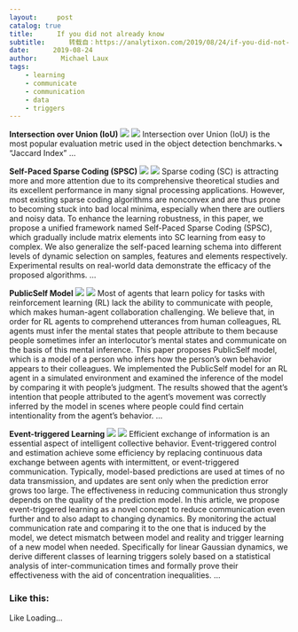 ```yaml
---
layout:     post
catalog: true
title:      If you did not already know
subtitle:      转载自：https://analytixon.com/2019/08/24/if-you-did-not-already-know-827/
date:      2019-08-24
author:      Michael Laux
tags:
    - learning
    - communicate
    - communication
    - data
    - triggers
---
```


**Intersection over Union (IoU)** ![](https://analytixon.files.wordpress.com/2015/01/google.png?w=529&is-pending-load=1)
![](https://analytixon.files.wordpress.com/2015/01/google.png?w=529)
Intersection over Union (IoU) is the most popular evaluation metric used in the object detection benchmarks.➘ “Jaccard Index” … 

**Self-Paced Sparse Coding (SPSC)** ![](https://analytixon.files.wordpress.com/2015/01/google.png?w=529&is-pending-load=1)
![](https://analytixon.files.wordpress.com/2015/01/google.png?w=529)
Sparse coding (SC) is attracting more and more attention due to its comprehensive theoretical studies and its excellent performance in many signal processing applications. However, most existing sparse coding algorithms are nonconvex and are thus prone to becoming stuck into bad local minima, especially when there are outliers and noisy data. To enhance the learning robustness, in this paper, we propose a unified framework named Self-Paced Sparse Coding (SPSC), which gradually include matrix elements into SC learning from easy to complex. We also generalize the self-paced learning schema into different levels of dynamic selection on samples, features and elements respectively. Experimental results on real-world data demonstrate the efficacy of the proposed algorithms. … 

**PublicSelf Model** ![](https://analytixon.files.wordpress.com/2015/01/google.png?w=529&is-pending-load=1)
![](https://analytixon.files.wordpress.com/2015/01/google.png?w=529)
Most of agents that learn policy for tasks with reinforcement learning (RL) lack the ability to communicate with people, which makes human-agent collaboration challenging. We believe that, in order for RL agents to comprehend utterances from human colleagues, RL agents must infer the mental states that people attribute to them because people sometimes infer an interlocutor’s mental states and communicate on the basis of this mental inference. This paper proposes PublicSelf model, which is a model of a person who infers how the person’s own behavior appears to their colleagues. We implemented the PublicSelf model for an RL agent in a simulated environment and examined the inference of the model by comparing it with people’s judgment. The results showed that the agent’s intention that people attributed to the agent’s movement was correctly inferred by the model in scenes where people could find certain intentionality from the agent’s behavior. … 

**Event-triggered Learning** ![](https://analytixon.files.wordpress.com/2015/01/google.png?w=529&is-pending-load=1)
![](https://analytixon.files.wordpress.com/2015/01/google.png?w=529)
Efficient exchange of information is an essential aspect of intelligent collective behavior. Event-triggered control and estimation achieve some efficiency by replacing continuous data exchange between agents with intermittent, or event-triggered communication. Typically, model-based predictions are used at times of no data transmission, and updates are sent only when the prediction error grows too large. The effectiveness in reducing communication thus strongly depends on the quality of the prediction model. In this article, we propose event-triggered learning as a novel concept to reduce communication even further and to also adapt to changing dynamics. By monitoring the actual communication rate and comparing it to the one that is induced by the model, we detect mismatch between model and reality and trigger learning of a new model when needed. Specifically for linear Gaussian dynamics, we derive different classes of learning triggers solely based on a statistical analysis of inter-communication times and formally prove their effectiveness with the aid of concentration inequalities. … 

### Like this:

Like Loading...
